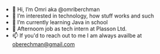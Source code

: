 - 👋 Hi, I’m Omri aka @omriberchman
- 👀 I’m interested in technology, how stuff works and such
- 🌱 I’m currently learning Java in school
- 💼 Afternoom job as tech intern at Plasson Ltd.
- 📫 If you'd to reach out to me I am always availbe at oberechman@gmail.com

<!---
omriberchman/omriberchman is a ✨ special ✨ repository because its `README.md` (this file) appears on your GitHub profile.
You can click the Preview link to take a look at your changes.
--->
